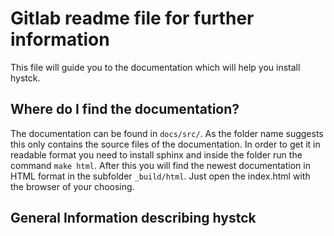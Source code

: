 # Gitlab readme file for further information
This file will guide you to the documentation which will help you install hystck.

## Where do I find the documentation?
The documentation can be found in ```docs/src/```. As the folder name suggests this only contains the source 
files of the documentation. In order to get it in readable format you need to install sphinx and inside the folder
run the command ```make html```. After this you will find the newest documentation in HTML format in the subfolder
```_build/html```. Just open the index.html with the browser of your choosing.

## General Information describing hystck